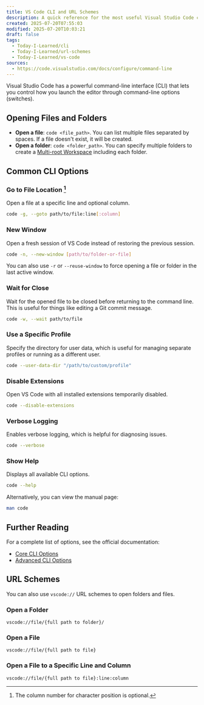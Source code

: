 ```yaml
---
title: VS Code CLI and URL Schemes
description: A quick reference for the most useful Visual Studio Code command-line interface (CLI) options and URL schemes.
created: 2025-07-20T07:55:03
modified: 2025-07-20T10:03:21
draft: false
tags:
  - Today-I-Learned/cli
  - Today-I-Learned/url-schemes
  - Today-I-Learned/vs-code
sources:
  - https://code.visualstudio.com/docs/configure/command-line
---
```


Visual Studio Code has a powerful command-line interface (CLI) that lets you control how you launch the editor through command-line options (switches).

## Opening Files and Folders

* **Open a file**: `code <file_path>`. You can list multiple files separated by spaces. If a file doesn't exist, it will be created.
* **Open a folder**: `code <folder_path>`. You can specify multiple folders to create a [Multi-root Workspace](https://code.visualstudio.com/docs/editing/workspaces/multi-root-workspaces) including each folder.

## Common CLI Options

### Go to File Location [^1]

Open a file at a specific line and optional column.

```bash
code -g, --goto path/to/file:line[:column]
```

### New Window

Open a fresh session of VS Code instead of restoring the previous session.

```bash
code -n, --new-window [path/to/folder-or-file]
```

You can also use `-r` or `--reuse-window` to force opening a file or folder in the last active window.

### Wait for Close

Wait for the opened file to be closed before returning to the command line. This is useful for things like editing a Git commit message.

```bash
code -w, --wait path/to/file
```

### Use a Specific Profile

Specify the directory for user data, which is useful for managing separate profiles or running as a different user.

```bash
code --user-data-dir "/path/to/custom/profile"
```

### Disable Extensions

Open VS Code with all installed extensions temporarily disabled.

```bash
code --disable-extensions
```

### Verbose Logging

Enables verbose logging, which is helpful for diagnosing issues.

```bash
code --verbose
```

### Show Help

Displays all available CLI options.

```bash
code --help
```

Alternatively, you can view the manual page:

```bash
man code
```

## Further Reading

For a complete list of options, see the official documentation:

* [Core CLI Options](https://code.visualstudio.com/docs/configure/command-line#_core-cli-options)
* [Advanced CLI Options](https://code.visualstudio.com/docs/configure/command-line#_advanced-cli-options)

## URL Schemes

You can also use `vscode://` URL schemes to open folders and files.

### Open a Folder

```url
vscode://file/{full path to folder}/
```

### Open a File

```url
vscode://file/{full path to file}
```

### Open a File to a Specific Line and Column

```url
vscode://file/{full path to file}:line:column
```

[^1]: The column number for character position is optional.
